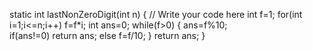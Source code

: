 
static int lastNonZeroDigit(int n) {
       // Write your code here
       int f=1;
       for(int i=1;i<=n;i++)
           f=f*i;
       int ans=0;
       while(f>0)
       {
           ans=f%10;   
           if(ans!=0)
              return ans;
           else
             f=f/10;
       }
       return ans;
   }
